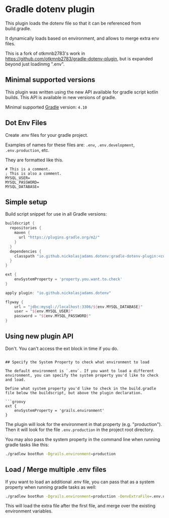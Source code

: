 # Gradle dotenv plugin

This plugin loads the dotenv file so that it can be referenced from build.gradle.

It dynamically loads based on environment, and allows to merge extra env files.

This is a fork of otkmnb2783's work in https://github.com/otkmnb2783/gradle-dotenv-plugin, but is expanded beyond just loadinmg ".env".

## Minimal supported versions

This plugin was written using the new API available for gradle script kotlin builds.
This API is available in new versions of gradle.

Minimal supported [Gradle](www.gradle.org) version: `4.10`

## Dot Env Files

Create .env files for your gradle project. 

Examples of names for these files are: `.env`, `.env.development`, `.env.production`, etc.

They are formatted like this.

```dotenv
# This is a comment.
; This is also a comment.
MYSQL_USER=
MYSQL_PASSWORD=
MYSQL_DATABASE=
```

## Simple setup

Build script snippet for use in all Gradle versions:

```groovy
buildscript {
  repositories {
    maven {
      url "https://plugins.gradle.org/m2/"
    }
  }
  dependencies {
    classpath "io.github.nickolasjadams.dotenv:gradle-dotenv-plugin:<current_version>"
  }
}

ext {
	envSystemProperty = 'property.you.want.to.check'
}

apply plugin: "io.github.nickolasjadams.dotenv"

flyway {	
    url = "jdbc:mysql://localhost:3306/${env.MYSQL_DATABASE}"	
    user = "${env.MYSQL_USER}"	
    password = "${env.MYSQL_PASSWORD}"	
}	

```


## Using new plugin API
Don't. You can't access the ext block in time if you do.
```

## Specify the System Property to check what environment to load

The default environment is `.env`. If you want to load a different environment, you can specify the system property you'd like to check and load.

Define what system property you'd like to check in the build.gradle file below the buildscript, but above the plugin declaration.

```groovy
ext {
    envSystemProperty = 'grails.environment'
}
```

The plugin will look for the environment in that property (e.g. "production").
Then it will look for the file `.env.production` in the project root directory.

You may also pass the system property in the command line when running gradle tasks like this:

```bash
./gradlew bootRun -Dgrails.environment=production
```

## Load / Merge multiple .env files

If you want to load an additional .env file, you can pass that as a system property when running gradle tasks as well:

```bash
./gradlew bootRun -Dgrails.environment=production -DenvExtraFile=.env.uat
```

This will load the extra file after the first file, and merge over the existing environment variables.